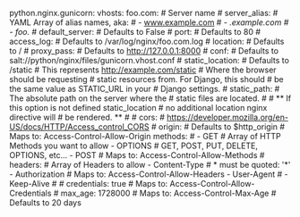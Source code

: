 python.nginx.gunicorn:
    vhosts:
      foo.com:                      # Server name
                                    #
        server_alias: <optional>    # YAML Array of alias names, aka:
                                    # - www.example.com
                                    # - *.example.com
                                    # - foo.*
                                    #
        default_server: <optional>  # Defaults to False
                                    #
        port: <optional>            # Defaults to 80
                                    #
        access_log: <optional>      # Defaults to /var/log/nginx/foo.com.log
                                    #
        location: <optional>        # Defaults to /
                                    #
        proxy_pass: <optional>      # Defaults to http://127.0.0.1:8000
                                    #
        conf: <optional>            # Defaults to salt://python/nginx/files/gunicorn.vhost.conf
                                    #
        static_location: <optional> # Defaults to /static
                                    # This represents http://example.com/static
                                    # Where the browser should be requesting
                                    # static resources from. For Django, this should
                                    # be the same value as STATIC_URL in your
                                    # Django settings.
                                    #
        static_path: <optional>     # The absolute path on the server where the
                                    # static files are located.
                                    #
                                    # ** If this option is not defined static_location
                                    # no additional location nginx directive will
                                    # be rendered. **
                                    #
                                    #
        cors:                       # https://developer.mozilla.org/en-US/docs/HTTP/Access_control_CORS
                                    #
            origin: <optional>      # Defaults to $http_origin
                                    # Maps to: Access-Control-Allow-Origin
            methods: <optional>     #
                - GET               # Array of HTTP Methods you want to allow
                - OPTIONS           # GET, POST, PUT, DELETE, OPTIONS, etc...
                - POST              # Maps to: Access-Control-Allow-Methods
                                    #
            headers: <optional>     # Array of Headers to allow
                - Content-Type      # * must be quoted: '*'
                - Authorization     # Maps to: Access-Control-Allow-Headers
                - User-Agent        #
                - Keep-Alive        #
                                    #
            credentials: true       # Maps to: Access-Control-Allow-Credentials
                                    #
            max_age: 1728000        # Maps to: Access-Control-Max-Age
                                    # Defaults to 20 days
